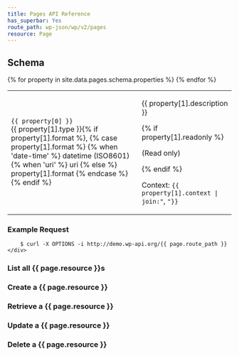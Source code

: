 ```yaml
---
title: Pages API Reference
has_superbar: Yes
route_path: wp-json/wp/v2/pages
resource: Page
---
```


<section class="route">
	<div class="primary">
		<h2>Schema</h2>
		<table class="attributes">
			{% for property in site.data.pages.schema.properties %}
				<tr>
					<td>
						<code>{{ property[0] }}</code><br />
						<span class="type">
							{{ property[1].type }}{% if property[1].format %}, {% case property[1].format %}
								{% when 'date-time' %}
									datetime (ISO8601)
								{% when 'uri' %}
									uri
								{% else %}
									property[1].format
							{% endcase %}{% endif %}
						</span>
					</td>
					<td>
						<p>{{ property[1].description }}</p>
						{% if property[1].readonly %}
							<p>(Read only)</p>
						{% endif %}
						<p class="context">Context: <code>{{ property[1].context | join:"</code>, <code>"}}</code></p>
					</td>
				</tr>
			{% endfor %}
		</table>
	</div>
	<div class="secondary">
		<h3>Example Request</h3>

		$ curl -X OPTIONS -i http://demo.wp-api.org/{{ page.route_path }}
	</div>
</section>

### List all {{ page.resource }}s

### Create a {{ page.resource }}

### Retrieve a {{ page.resource }}

### Update a {{ page.resource }}

### Delete a {{ page.resource }}

